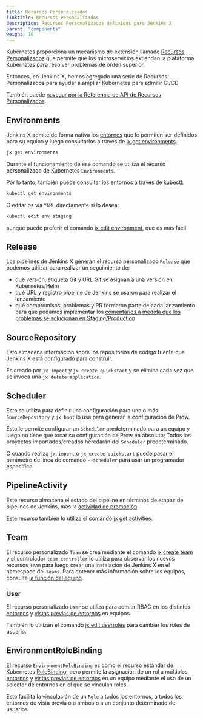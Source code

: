 ```yaml
---
title: Recursos Personalizados
linktitle: Recursos Personalizados
description: Recursos Personalizados definidos para Jenkins X
parent: "components"
weight: 10
---
```


Kubernetes proporciona un mecanismo de extensión llamado [Recursos Personalizados](https://kubernetes.io/docs/concepts/api-extension/custom-resources/) que permite que los microservicios extiendan la plataforma Kubernetes para resolver problemas de orden superior.

Entonces, en Jenkins X, hemos agregado una serie de Recursos Personalizados para ayudar a ampliar Kubernetes para admitir CI/CD.

También puede [navegar por la Referencia de API de Recursos Personalizados](/apidocs/).

## Environments

Jenkins X admite de forma nativa los [entornos](/es/docs/concepts/features/#entornos) que le permiten ser definidos para su equipo y luego consultarlos a través de [jx get environments](/commands/jx_get_environments).

```sh
jx get environments
```

Durante el funcionamiento de ese comando se utiliza el recurso personalizado de Kubernetes `Environments`.

Por lo tanto, también puede consultar los entornos a través de [kubectl](https://kubernetes.io/docs/reference/kubectl/overview/):

```sh
kubectl get environments
```

O editarlos vía `YAML` directamente si lo desea:

```sh
kubectl edit env staging
```

aunque puede preferir el comando [jx edit environment](/commands/jx_edit_environment), que es más fácil.

## Release

Los pipelines de Jenkins X generan el recurso personalizado `Release` que podemos utilizar para realizar un seguimiento de:

* qué versión, etiqueta Git y URL Git se asignan a una versión en Kubernetes/Helm
* qué URL y registro pipeline de Jenkins se usaron para realizar el lanzamiento
* qué compromisos, problemas y PR formaron parte de cada lanzamiento para que podamos implementar los [comentarios a medida que los problemas se solucionan en Staging/Production](/es/docs/concepts/features/#retroalimentación)

## SourceRepository

Esto almacena información sobre los repositorios de código fuente que Jenkins X está configurado para construir.

Es creado por `jx import` y `jx create quickstart` y se elimina cada vez que se invoca una `jx delete application`.

## Scheduler

Esto se utiliza para definir una configuración para uno o más `SourceRepository` y `jx boot` lo usa para generar la configuración de Prow.

Esto le permite configurar un `Scheduler` predeterminado para un equipo y luego no tiene que tocar su configuración de Prow en absoluto; Todos los proyectos importados/creados heredarán del `Scheduler` predeterminado.

O cuando realiza `jx import` o `jx create quickstart` puede pasar el parámetro de línea de comando `--scheduler` para usar un programador específico.

## PipelineActivity

Este recurso almacena el estado del pipeline en términos de etapas de pipelines de Jenkins, más la [actividad de promoción](/es/docs/concepts/features/#promoción).

Este recurso también lo utiliza el comando [jx get activities](/commands/jx_get_activities).

## Team

El recurso personalizado `Team` se crea mediante el comando [jx create team](/commands/jx_create_team/) y el controlador `team controller` lo utiliza para observar los nuevos recursos `Team` para luego crear una instalación de Jenkins X en el namespace del `teams`. Para obtener más información sobre los equipos, consulte [la función del equipo](/es/docs/concepts/features/#equipos).

### User

El recurso personalizado `User` se utiliza para admitir RBAC en los distintos [entornos](/es/docs/concepts/features/#entornos) y [vistas previas de entornos](/about/features/#preview-environments) en equipos.

También lo utilizan el comando [jx edit userroles](/commands/jx_edit_userroles/) para cambiar los roles de usuario.

## EnvironmentRoleBinding

El recurso `EnvironmentRoleBinding` es como el recurso estándar de Kubernetes [RoleBinding](https://kubernetes.io/docs/reference/generated/kubernetes-api/v1.13/#rolebinding-v1-rbac-authorization-k8s-io), pero permite la asignación de un rol a múltiples [entornos](/es/docs/concepts/features/#entornos) y [vistas previas de entornos](/about/features/#preview-environments) en un equipo mediante el uso de un selector de entornos en el que se vinculan roles.

Esto facilita la vinculación de un `Role` a todos los entornos, a todos los entornos de vista previa o a ambos o a un conjunto determinado de usuarios.